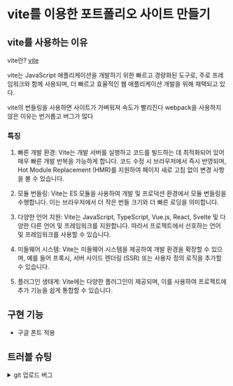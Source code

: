 # vite를 이용한 포트폴리오 사이트 만들기

## vite를 사용하는 이유
vite란? [vite](https://ko.vitejs.dev/guide/)

vite는 JavaScript 애플리케이션을 개발하기 위한 빠르고 경량화된 도구로,
주로 프레임워크와 함께 사용되며, 더 빠르고 효율적인 웹 애플리케이션 개발을 위해 채택되고 있다.

vite의 번들링을 사용하면 사이트가 가벼워져 속도가 빨리진다
webpack을 사용하지 않은 이유는 번거롭고 버그가 많다

### 특징
1. 빠른 개발 환경: Vite는 개발 서버를 실행하고 코드를 빌드하는 데 최적화되어 있어 매우 빠른 개발 반복을 가능하게 합니다. 코드 수정 시 브라우저에서 즉시 반영되며, Hot Module Replacement (HMR)를 지원하여 페이지 새로 고침 없이 변경 사항을 볼 수 있습니다.

2. 모듈 번들링: Vite는 ES 모듈을 사용하여 개발 및 프로덕션 환경에서 모듈 번들링을 수행합니다. 이는 브라우저에서 더 작은 번들 크기와 더 빠른 로딩을 의미합니다.

3. 다양한 언어 지원: Vite는 JavaScript, TypeScript, Vue.js, React, Svelte 및 다양한 다른 언어 및 프레임워크를 지원합니다. 따라서 프로젝트에서 선호하는 언어 및 프레임워크를 사용할 수 있습니다.

4. 미들웨어 시스템: Vite는 미들웨어 시스템을 제공하여 개발 환경을 확장할 수 있으며, 예를 들어 프록시, 서버 사이드 렌더링 (SSR) 또는 사용자 정의 로직을 추가할 수 있습니다.

5. 플러그인 생태계: Vite에는 다양한 플러그인이 제공되며, 이를 사용하여 프로젝트에 추가 기능을 쉽게 통합할 수 있습니다.

## 구현 기능
- 구글 폰트 적용
## 트러블 슈팅
<details>
<summary>git 업로드 버그</summary>
권한으로 인한 업로드 버그 > 해결
git remote set-url origin https://chfhr11@github.com/chfhr11/vite-project2023.git

</details>

